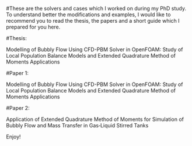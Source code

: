 
#These are the solvers and cases which I worked on during my PhD study. To understand better the modifications and examples, I would like to recommend you to read the thesis, the papers and a short guide which I prepared for you here.

#Thesis:

Modelling of Bubbly Flow Using CFD-PBM Solver in OpenFOAM: Study of Local Population Balance Models and Extended Quadrature Method of Moments Applications

#Paper 1:

Modelling of Bubbly Flow Using CFD-PBM Solver in OpenFOAM: Study of Local Population Balance Models and Extended Quadrature Method of Moments Applications

#Paper 2:

Application of Extended Quadrature Method of Moments for Simulation of Bubbly Flow and Mass Transfer in Gas‐Liquid Stirred Tanks


Enjoy!
